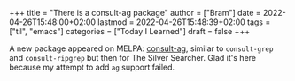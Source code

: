 +++
title = "There is a consult-ag package"
author = ["Bram"]
date = 2022-04-26T15:48:00+02:00
lastmod = 2022-04-26T15:48:39+02:00
tags = ["til", "emacs"]
categories = ["Today I Learned"]
draft = false
+++

A new package appeared on MELPA: [consult-ag](https://github.com/yadex205/consult-ag), similar to `consult-grep` and `consult-ripgrep` but then for The Silver Searcher. Glad it's here because my attempt to add `ag` support failed.

